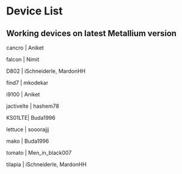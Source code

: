 # Device List #

## Working devices on latest Metallium version ##

cancro | Aniket

falcon | Nimit

D802 | iSchneiderle, MardonHH

find7 | mkodekar

i9100 | Aniket

jactivelte | hashem78

KS01LTE| Buda1996

lettuce | sooorajjj

mako | Buda1996

tomato | Men_in_black007

tilapia | iSchneiderle, MardonHH
